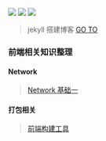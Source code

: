 ![](https://img.shields.io/badge/language-Javascript-orange.svg)  [![](https://img.shields.io/badge/weibo-@XJIANBIN-red.svg)](http://weibo.com/u/3504163074)
[![](https://img.shields.io/badge/zhihu-@jianbinxu-blue.svg)](https://www.zhihu.com/people/jianbin-xu)

> jekyll 搭建博客 [GO TO](https://xjianbin.github.io/) 

### 前端相关知识整理

#### Network
> [Network 基础一](https://github.com/XJIANBIN/XJIANBIN.github.io/issues/49#issue-653852168)

#### 打包相关
> [前端构建工具](https://github.com/XJIANBIN/XJIANBIN.github.io/issues/19)
